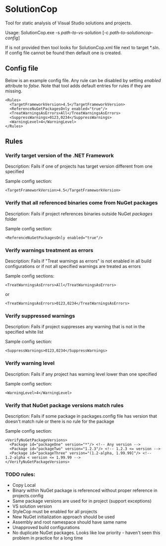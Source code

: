 # SolutionCop

Tool for static analysis of Visual Studio solutions and projects. 

Usage: SolutionCop.exe -s *path-to-vs-solution* [-c *path-to-solutioncop-config*]

If <path-to-solutioncop-config> is not provided then tool looks for SolutionCop.xml file next to target *.sln. If config file cannot be found then default one is created.

## Config file

Below is an example config file. Any rule can be disabled by setting *enabled* attribute to *false*. Note that tool adds default entries for rules if they are missing.

    <Rules>
      <TargetFrameworkVersion>4.5</TargetFrameworkVersion>
      <ReferenceNuGetPackagesOnly enabled="true"/>
      <TreatWarningsAsErrors>All</TreatWarningsAsErrors>
      <SuppressWarnings>0123,0234</SuppressWarnings>
      <WarningLevel>4</WarningLevel>
    </Rules>

## Rules

### Verify target version of the .NET Framework

Description: Fails if one of projects has target version different from one specified

Sample config section:

    <TargetFrameworkVersion>4.5</TargetFrameworkVersion>

### Verify that all referenced binaries come from NuGet packages

Description: Fails if project references binaries outside NuGet *packages* folder

Sample config section:                                    

    <ReferenceNuGetPackagesOnly enabled="true"/>

### Verify warnings treatment as errors

Description: Fails if "Treat warnings as errors" is not enabled in all build configurations or if not all specified warnings are treated as errors

Sample config sections:

    <TreatWarningsAsErrors>All</TreatWarningsAsErrors>

or

    <TreatWarningsAsErrors>0123,0234</TreatWarningsAsErrors>

### Verify suppressed warnings

Description: Fails if project suppresses any warning that is not in the specified white list

Sample config section:

    <SuppressWarnings>0123,0234</SuppressWarnings>

### Verify warning level

Description: Fails if any project has warning level lower than one specified

Sample config section:

    <WarningLevel>4</WarningLevel>

### Verify that NuGet package versions match rules

Description: Fails if some package in packages.config file has version that doesn't match rule or there is no rule for the package

Sample config section:

    <VerifyNuGetPackageVersions>
      <Package id="packageOne" version="*"/> <!-- Any version -->
      <Package id="packageTwo" version="1.2.3"/> <!-- 1.2.3 <= version -->
      <Package id="packageThree" version="(1.2-alpha, 1.99.99]"/> <!-- 1.2-alpha < version <= 1.99.99 -->
    </VerifyNuGetPackageVersions>

### TODO rules:
* Copy Local
* Binary within NuGet package is referenced without proper reference in projects.config
* Same package versions are used for in project (support exceptions)
* VS solution version
* StyleCop must be enabled for all projects
* New NuGet initialization approach should be used
* Assembly and root namespace should have same name
* Unapproved build configurations
* No duplicate NuGet packages. Looks like low priority - haven't seen this problem in practice for a long time